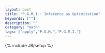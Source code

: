 ```yaml
---
layout: post
title: "P.G.M.I.: Inference as Optimization"
keywords: [""] 
description: ""
category: "math"
tags: ["apply","P.G.M.","P.G.M.I."]
---
```

{% include JB/setup %}
